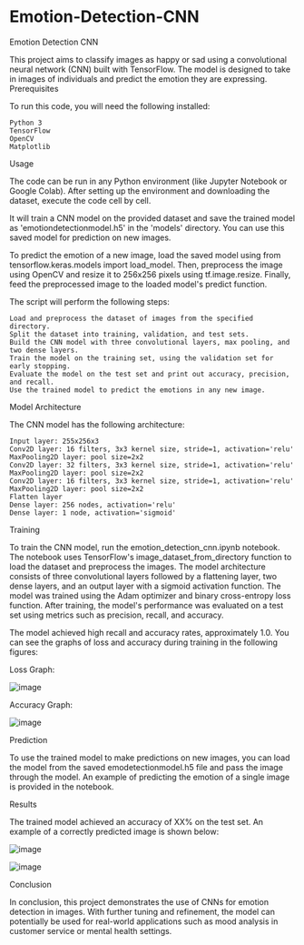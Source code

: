 # Emotion-Detection-CNN
Emotion Detection CNN

This project aims to classify images as happy or sad using a convolutional neural network (CNN) built with TensorFlow. The model is designed to take in images of individuals and predict the emotion they are expressing.
Prerequisites

To run this code, you will need the following installed:

    Python 3
    TensorFlow
    OpenCV
    Matplotlib

Usage

The code can be run in any Python environment (like Jupyter Notebook or Google Colab). After setting up the environment and downloading the dataset, execute the code cell by cell.

It will train a CNN model on the provided dataset and save the trained model as 'emotiondetectionmodel.h5' in the 'models' directory. You can use this saved model for prediction on new images.

To predict the emotion of a new image, load the saved model using from tensorflow.keras.models import load_model. Then, preprocess the image using OpenCV and resize it to 256x256 pixels using tf.image.resize. Finally, feed the preprocessed image to the loaded model's predict function.

The script will perform the following steps:

    Load and preprocess the dataset of images from the specified directory.
    Split the dataset into training, validation, and test sets.
    Build the CNN model with three convolutional layers, max pooling, and two dense layers.
    Train the model on the training set, using the validation set for early stopping.
    Evaluate the model on the test set and print out accuracy, precision, and recall.
    Use the trained model to predict the emotions in any new image.

Model Architecture

The CNN model has the following architecture:

    Input layer: 255x256x3
    Conv2D layer: 16 filters, 3x3 kernel size, stride=1, activation='relu'
    MaxPooling2D layer: pool size=2x2
    Conv2D layer: 32 filters, 3x3 kernel size, stride=1, activation='relu'
    MaxPooling2D layer: pool size=2x2
    Conv2D layer: 16 filters, 3x3 kernel size, stride=1, activation='relu'
    MaxPooling2D layer: pool size=2x2
    Flatten layer
    Dense layer: 256 nodes, activation='relu'
    Dense layer: 1 node, activation='sigmoid'


Training

To train the CNN model, run the emotion_detection_cnn.ipynb notebook. The notebook uses TensorFlow's image_dataset_from_directory function to load the dataset and preprocess the images. The model architecture consists of three convolutional layers followed by a flattening layer, two dense layers, and an output layer with a sigmoid activation function. The model was trained using the Adam optimizer and binary cross-entropy loss function.
After training, the model's performance was evaluated on a test set using metrics such as precision, recall, and accuracy.

The model achieved high recall and accuracy rates, approximately 1.0. You can see the graphs of loss and accuracy during training in the following figures:

Loss Graph:

![image](https://github.com/Nargesmohammadi/Emotion-Detection-CNN/assets/96385230/0395bd0b-1fcb-4f65-8bea-b883d79e9831)

Accuracy Graph:

![image](https://github.com/Nargesmohammadi/Emotion-Detection-CNN/assets/96385230/9adb49b7-a1cf-4c9c-ac7c-c3e540f71512)


Prediction

To use the trained model to make predictions on new images, you can load the model from the saved emodetectionmodel.h5 file and pass the image through the model. An example of predicting the emotion of a single image is provided in the notebook.

Results

The trained model achieved an accuracy of XX% on the test set. An example of a correctly predicted image is shown below:

![image](https://github.com/Nargesmohammadi/Emotion-Detection-CNN/assets/96385230/fa357f83-54e5-4f93-958f-3e79f57facd6)

![image](https://github.com/Nargesmohammadi/Emotion-Detection-CNN/assets/96385230/345afde1-5d42-4d8e-bd56-b3990c456aba)

Conclusion

In conclusion, this project demonstrates the use of CNNs for emotion detection in images. With further tuning and refinement, the model can potentially be used for real-world applications such as mood analysis in customer service or mental health settings.

